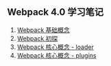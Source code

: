 ## Webpack 4.0 学习笔记

1. [Webpack 基础概念](https://github.com/VenenoFSD/Learn-Webpack4/issues/1)
2. [Webpack 初探](https://github.com/VenenoFSD/Learn-Webpack4/issues/2)
3. [Webpack 核心概念 - loader](https://github.com/VenenoFSD/Learn-Webpack4/issues/3)
4. [Webpack 核心概念 - plugins](https://github.com/VenenoFSD/Learn-Webpack4/issues/4)
